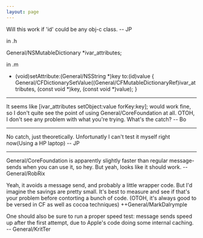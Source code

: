 ```yaml
---
layout: page
---
```


Will this work if  'id' could be any obj-c class. -- JP

    
in .h

General/NSMutableDictionary *ivar_attributes;

in .m

- (void)setAttribute:(General/NSString *)key to:(id)value
{
    General/CFDictionarySetValue((General/CFMutableDictionaryRef)ivar_attributes, (const void *)key, (const void *)value);
}


----

It seems like [ivar_attributes setObject:value forKey:key]; would work fine, so I don't quite see the point of using General/CoreFoundation at all.  OTOH, I don't see any problem with what you're trying.  What's the catch? -- Bo

----

No catch, just theoretically. Unfortunatly I can't test it myself right now(Using a HP laptop) -- JP

----

General/CoreFoundation is apparently slightly faster than regular message-sends when you can use it, so hey. But yeah, looks like it should work. -- General/RobRix

Yeah, it avoids a message send, and probably a little wrapper code.  But I'd imagine the savings are pretty small.  It's best to measure and see if that's your problem before contorting a bunch of code.  (OTOH, it's always good to be versed in CF as well as cocoa techniques) ++General/MarkDalrymple

One should also be sure to run a proper speed test: message sends speed up after the first attempt, due to Apple's code doing some internal caching. -- General/KritTer